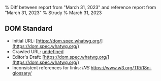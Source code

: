 % Diff between report from "March 31, 2023" and reference report from "March 31, 2023"
% Strudy
% March 31, 2023

## DOM Standard

- Initial URL: [https://dom.spec.whatwg.org/](https://dom.spec.whatwg.org/)
- Crawled URL: [undefined](undefined)
- Editor's Draft: [https://dom.spec.whatwg.org/](https://dom.spec.whatwg.org/)
- Inconsistent references for links: *INS* https://www.w3.org/TR/i18n-glossary/



